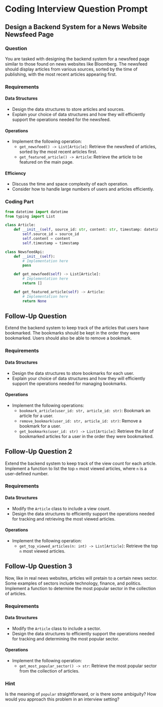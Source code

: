 # Coding Interview Question Prompt

## Design a Backend System for a News Website Newsfeed Page

### Question

You are tasked with designing the backend system for a newsfeed page similar to those found on news websites like Bloomberg. The newsfeed should display articles from various sources, sorted by the time of publishing, with the most recent articles appearing first.

### Requirements

#### Data Structures
   - Design the data structures to store articles and sources.
   - Explain your choice of data structures and how they will efficiently support the operations needed for the newsfeed.

#### Operations
   - Implement the following operation:
     - `get_newsfeed() -> List[Article]`: Retrieve the newsfeed of articles, sorted by the most recent articles first.
     - `get_featured_article() -> Article`: Retrieve the article to be featured on the main page.

#### Efficiency
   - Discuss the time and space complexity of each operation.
   - Consider how to handle large numbers of users and articles efficiently.

### Coding Part

```python
from datetime import datetime
from typing import List

class Article:
    def __init__(self, source_id: str, content: str, timestamp: datetime):
        self.source_id = source_id
        self.content = content
        self.timestamp = timestamp

class NewsfeedApi:
    def __init__(self):
        # Implementation here
        pass

    def get_newsfeed(self) -> List[Article]:
        # Implementation here
        return []

    def get_featured_article(self) -> Article:
        # Implementation here
        return None
```

## Follow-Up Question

Extend the backend system to keep track of the articles that users have bookmarked. The bookmarks should be kept in the order they were bookmarked. Users should also be able to remove a bookmark.

### Requirements

#### Data Structures
   - Design the data structures to store bookmarks for each user.
   - Explain your choice of data structures and how they will efficiently support the operations needed for managing bookmarks.

#### Operations
   - Implement the following operations:
     - `bookmark_article(user_id: str, article_id: str)`: Bookmark an article for a user.
     - `remove_bookmark(user_id: str, article_id: str)`: Remove a bookmark for a user.
     - `get_bookmarks(user_id: str) -> List[Article]`: Retrieve the list of bookmarked articles for a user in the order they were bookmarked.

## Follow-Up Question 2

Extend the backend system to keep track of the view count for each article. Implement a function to list the top `n` most viewed articles, where `n` is a user-defined number.

### Requirements

#### Data Structures
   - Modify the `Article` class to include a view count.
   - Design the data structures to efficiently support the operations needed for tracking and retrieving the most viewed articles.

#### Operations
   - Implement the following operation:
     - `get_top_viewed_articles(n: int) -> List[Article]`: Retrieve the top `n` most viewed articles.

## Follow-Up Question 3

Now, like in real news websites, articles will pretain to a certain news sector. Some examples of sectors include technology, finance, and politics. Implement a function to determine the most popular sector in the collection of articles.

### Requirements

#### Data Structures
   - Modify the `Article` class to include a sector.
   - Design the data structures to efficiently support the operations needed for tracking and determining the most popular sector.

#### Operations
   - Implement the following operation:
     - `get_most_popular_sector() -> str`: Retrieve the most popular sector from the collection of articles.

### Hint

Is the meaning of `popular` straightforward, or is there some ambiguity? How would you approach this problem in an interview setting?